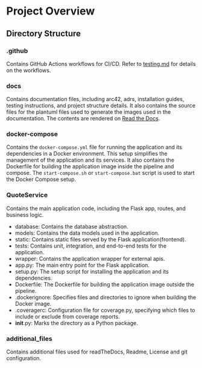 # Project Overview

## Directory Structure

### .github

Contains GitHub Actions workflows for CI/CD. Refer to [testing.md](testing.md) for details on the workflows.

### docs
Contains documentation files, including arc42, adrs, installation guides, testing instructions, and project structure details.
It also contains the source files for the plantuml files used to generate the images used in the documentation.
The contents are rendered on [Read the Docs](https://sqs-demo.readthedocs.io/).

### docker-compose

Contains the `docker-compose.yml` file for running the application and its dependencies in a Docker environment. 
This setup simplifies the management of the application and its services.
It also contains the Dockerfile for building the application image inside the pipeline and compose.
The `start-compose.sh` or `start-compose.bat` script is used to start the Docker Compose setup.

### QuoteService

Contains the main application code, including the Flask app, routes, and business logic.

- database: Contains the database abstraction.
- models: Contains the data models used in the application.
- static: Contains static files served by the Flask application(frontend).
- tests: Contains unit, integration, and end-to-end tests for the application.
- wrapper: Contains the application wrapper for external apis.
- app.py: The main entry point for the Flask application.
- setup.py: The setup script for installing the application and its dependencies.
- Dockerfile: The Dockerfile for building the application image outside the pipeline.
- .dockerignore: Specifies files and directories to ignore when building the Docker image.
- .coveragerc: Configuration file for coverage.py, specifying which files to include or exclude from coverage reports.
- __init__.py: Marks the directory as a Python package.

### additional_files

Contains additional files used for readTheDocs, Readme, License and git configuration.
